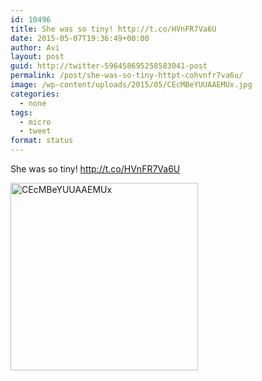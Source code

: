 ```yaml
---
id: 10496
title: She was so tiny! http://t.co/HVnFR7Va6U
date: 2015-05-07T19:36:49+00:00
author: Avi
layout: post
guid: http://twitter-596458695258583041-post
permalink: /post/she-was-so-tiny-httpt-cohvnfr7va6u/
image: /wp-content/uploads/2015/05/CEcMBeYUUAAEMUx.jpg
categories:
  - none
tags:
  - micro
  - tweet
format: status
---
```

She was so tiny! http://t.co/HVnFR7Va6U

<img width="300" height="300" src="http://aviflax.com/wp-content/uploads/2015/05/CEcMBeYUUAAEMUx-300x300.jpg" class="attachment-medium" alt="CEcMBeYUUAAEMUx" />